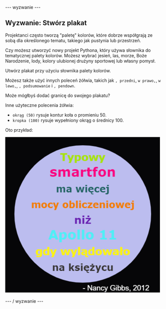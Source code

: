 \--- wyzwanie \---

## Wyzwanie: Stwórz plakat

Projektanci często tworzą "paletę" kolorów, które dobrze współgrają ze sobą dla określonego tematu, takiego jak pustynia lub przestrzeń.

Czy możesz utworzyć nowy projekt Pythona, który używa słownika do tematycznej palety kolorów. Możesz wybrać jesień, las, morze, Boże Narodzenie, lody, kolory ulubionej drużyny sportowej lub własny pomysł.

Utwórz plakat przy użyciu słownika palety kolorów.

Możesz także użyć innych poleceń żółwia, takich jak `, przedni`, `w prawo,`, `w lewo,`, `, podsumowanie` i `, pendown`.

Może mógłbyś dodać granicę do swojego plakatu?

Inne użyteczne polecenia żółwia:

+ `okrąg (50)` rysuje kontur koła o promieniu 50.
+ `kropka (100)` rysuje wypełniony okrąg o średnicy 100. 

Oto przykład:

![zrzut ekranu](images/colourful-finished.png)

\--- / wyzwanie \---